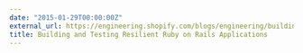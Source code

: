 ```yaml
---
date: "2015-01-29T00:00:00Z"
external_url: https://engineering.shopify.com/blogs/engineering/building-and-testing-resilient-ruby-on-rails-applications
title: Building and Testing Resilient Ruby on Rails Applications
---
```

